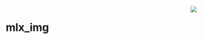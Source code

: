 <img src="https://upload.wikimedia.org/wikipedia/commons/thumb/8/8d/42_Logo.svg/150px-42_Logo.svg.png" align="right" />




# mlx_img
